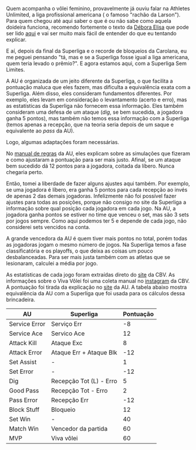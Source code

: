 Quem acompanha o vôlei feminino, provavelmente já ouviu falar na Athletes Unlimited, a liga profissional americana ( o famoso "rachão da Larson"). Para quem chegou até aqui saber o que é ou não sabe como aquela doideira funciona, recomendo fortemente o texto da [Débora Elisa](https://twitter.com/deboraelisa_) que pode ser lido [aqui](https://colunamista.com.br/como-funciona-athletes-unlimited-volleyball/) e vai ser muito mais fácil de entender do que eu tentando explicar.

E aí, depois da final da Superliga e o recorde de bloqueios da Carolana, eu me peguei pensando "tá, mas e se a Superliga fosse igual a liga americana, quem teria levado o prêmio?". E agora estamos aqui, com a Superliga Sem Limites.

A AU é organizada de um jeito diferente da Superliga, o que facilita a pontuação maluca que eles fazem, mas dificulta a equivalência exata com a Superliga. Além disso, eles consideram fundamentos diferentes. Por exemplo, eles levam em consideração o levantamento (acerto e erro), mas as estatísticas da Superliga não fornecem essa informação. Eles também consideram uma defesa de um ataque (*dig*, se bem sucedida, a jogadora ganha 5 pontos), mas também não temos essa informação com a Superliga (temos apenas a recepção, que na teoria seria depois de um saque e equivalente ao *pass* da AU). 

Logo, algumas adaptações foram necessárias.

No [manual de regras](https://auprosports.com/wp-content/uploads/2021/02/Athletes-Unlimited-Volleyball-Scoring-Sytstem-2.16.21.pdf) da AU, eles explicam sobre as simulações que fizeram e como ajustaram a pontuação para ser mais justo. Afinal, se um ataque bem sucedido dá 12 pontos para a jogadora, coitada da líbero. Nunca chegaria perto. 

Então, tomei a liberdade de fazer alguns ajustes aqui também. Por exemplo, se uma jogadora é líbero, era ganha 5 pontos para cada recepção ao invés de apenas 2 das demais jogadoras. Infelizmente não foi possível fazer ajustes para todas as posições, porque não consigo no site da Superliga a informação sobre qual posição cada jogadora em cada jogo. Na AU, a jogadora ganha pontos se estiver no time que venceu o set, mas são 3 sets por jogos sempre. Como aqui podemos ter 5 e depende de cada jogo, não considerei sets vencidos na conta. 

A grande vencedora da AU é quem tiver mais pontos no total, porém todas as jogadoras jogam o mesmo número de jogos. Na Superliga temos a fase classificatória e os playoffs, o que deixa as coisas um pouco desbalanceadas. Para ser mais justa também com as atletas que se lesionaram, calculei a média por jogo.

As estatísticas de cada jogo foram extraídas direto do [site](https://superliga.cbv.com.br/tabela-de-jogos-feminino?formato=rodada) da CBV. As informações sobre o Viva Vôlei foi uma coleta manual no [instagram](https://www.instagram.com/cbvolei/) da CBV. A pontuação foi tirada da explicação no [site](https://auprosports.com/volleyball/how-we-play-volleyball/) da AU. A tabela abaixo mostra equivalência da AU com a Superliga que foi usada para os cálculos dessa brincadeira.
<center>

| AU               | Superliga                | Pontuação     |
|------------------|--------------------------|---------------|
| Service Error    | Serviço Err              | -8            |
| Service Ace      | Servico Ace              | 12            |
| Attack Kill      | Ataque Exc               | 8             |
| Attack Error     | Ataque Err + Ataque Blk  | -12           |
| Set Assist       |-                         | 1             |
| Set Error        |-                         | -12           |
| Dig              | Recepção Tot (L) - Erro  | 5             |
| Good Pass        | Recepção Tot - Erro      | 2             |
| Pass Error       | Recepção Err             | -12           |
| Block Stuff      | Bloqueio                 | 12            |
| Set Win          | -                        | 40            |
| Match Win        | Vencedor da partida      | 60            |
| MVP              | Viva vôlei               | 60            |

</center>






